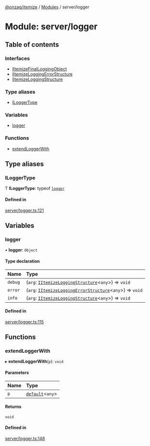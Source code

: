 [@onzag/itemize](../README.md) / [Modules](../modules.md) / server/logger

# Module: server/logger

## Table of contents

### Interfaces

- [IItemizeFinalLoggingObject](../interfaces/server_logger.IItemizeFinalLoggingObject.md)
- [IItemizeLoggingErrorStructure](../interfaces/server_logger.IItemizeLoggingErrorStructure.md)
- [IItemizeLoggingStructure](../interfaces/server_logger.IItemizeLoggingStructure.md)

### Type aliases

- [ILoggerType](server_logger.md#iloggertype)

### Variables

- [logger](server_logger.md#logger)

### Functions

- [extendLoggerWith](server_logger.md#extendloggerwith)

## Type aliases

### ILoggerType

Ƭ **ILoggerType**: typeof [`logger`](server_logger.md#logger)

#### Defined in

[server/logger.ts:121](https://github.com/onzag/itemize/blob/f2db74a5/server/logger.ts#L121)

## Variables

### logger

• **logger**: `Object`

#### Type declaration

| Name | Type |
| :------ | :------ |
| `debug` | (`arg`: [`IItemizeLoggingStructure`](../interfaces/server_logger.IItemizeLoggingStructure.md)<`any`\>) => `void` |
| `error` | (`arg`: [`IItemizeLoggingErrorStructure`](../interfaces/server_logger.IItemizeLoggingErrorStructure.md)<`any`\>) => `void` |
| `info` | (`arg`: [`IItemizeLoggingStructure`](../interfaces/server_logger.IItemizeLoggingStructure.md)<`any`\>) => `void` |

#### Defined in

[server/logger.ts:115](https://github.com/onzag/itemize/blob/f2db74a5/server/logger.ts#L115)

## Functions

### extendLoggerWith

▸ **extendLoggerWith**(`p`): `void`

#### Parameters

| Name | Type |
| :------ | :------ |
| `p` | [`default`](../classes/server_services_base_LoggingProvider.default.md)<`any`\> |

#### Returns

`void`

#### Defined in

[server/logger.ts:148](https://github.com/onzag/itemize/blob/f2db74a5/server/logger.ts#L148)
